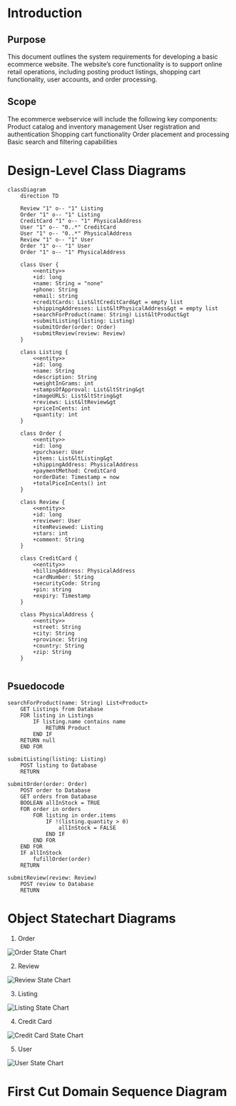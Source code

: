 # Introduction
## Purpose
This document outlines the system requirements for developing a basic ecommerce website. The website’s core functionality is to support online retail operations, including posting product listings, shopping cart functionality, user accounts, and order processing.

## Scope
The ecommerce webservice will include the following key components:
Product catalog and inventory management
User registration and authentication
Shopping cart functionality
Order placement and processing
Basic search and filtering capabilities



# Design-Level Class Diagrams

```mermaid
classDiagram
    direction TD
    
    Review "1" o-- "1" Listing
    Order "1" o-- "1" Listing
    CreditCard "1" o-- "1" PhysicalAddress
    User "1" o-- "0..*" CreditCard
    User "1" o-- "0..*" PhysicalAddress
    Review "1" o-- "1" User
    Order "1" o-- "1" User
    Order "1" o-- "1" PhysicalAddress
    
    class User {
        <<entity>>
        +id: long
        +name: String = "none"
        +phone: String
        +email: string
        +creditCards: List&ltCreditCard&gt = empty list
        +shippingAddresses: List&ltPhysicalAddress&gt = empty list
        +searchForProduct(name: String) List&ltProduct&gt
        +submitListing(listing: Listing)
        +submitOrder(order: Order)
        +submitReview(review: Review)
    }
    
    class Listing {
        <<entity>>
        +id: long
        +name: String
        +description: String
        +weightInGrams: int
        +stampsOfApproval: List&ltString&gt
        +imageURLS: List&ltString&gt
        +reviews: List&ltReview&gt
        +priceInCents: int
        +quantity: int
    }
    
    class Order {
        <<entity>>
        +id: long
        +purchaser: User
        +items: List&ltListing&gt
        +shippingAddress: PhysicalAddress
        +paymentMethod: CreditCard
        +orderDate: Timestamp = now
        +totalPiceInCents() int
    }
    
    class Review {
        <<entity>>
        +id: long
        +reviewer: User
        +itemReviewed: Listing
        +stars: int
        +comment: String
    }
    
    class CreditCard {
        <<entity>>
        +billingAddress: PhysicalAddress
        +cardNumber: String
        +securityCode: String
        +pin: string
        +expiry: Timestamp
    }
    
    class PhysicalAddress {
        <<entity>>
        +street: String
        +city: String
        +province: String
        +country: String
        +zip: String
    }
    
```

## Psuedocode
```
searchForProduct(name: String) List<Product>
	GET Listings from Database
	FOR listing in Listings
		IF listing.name contains name
			RETURN Product
		END IF
	RETURN null
	END FOR
	
submitListing(listing: Listing)
	POST listing to Database
	RETURN
	
submitOrder(order: Order)
	POST order to Database
	GET orders from Database
	BOOLEAN allInStock = TRUE
	FOR order in orders
		FOR listing in order.items
			IF !(listing.quantity > 0)
				allInStock = FALSE
			END IF
		END FOR
	END FOR
	IF allInStock
		fufillOrder(order)
	RETURN
	
submitReview(review: Review)
	POST review to Database
	RETURN
```

# Object Statechart Diagrams

1. Order


![Order State Chart](order_state_chart.jpg)

2. Review


![Review State Chart](review_state_chart.jpg)

3. Listing


![Listing State Chart](listing_state_chart.jpg)

4. Credit Card


![Credit Card State Chart](credit_card_state_chart.jpg)

5. User

   
![User State Chart](user_state_chart.jpg)




# First Cut Domain Sequence Diagram
